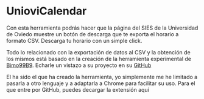 # UnioviCalendar
Con esta herramienta podrás hacer que la página del SIES de la Universidad de Oviedo muestre un botón de descarga que te exporta el horario a formato CSV. Descarga tu horario con un simple click.

Todo lo relacionado con la exportación de datos al CSV y la obtención de los mismos está basado en la creación de la herramienta experimental de [Bimo99B9](https://github.com/Bimo99B9).
Echarle un vistazo a su proyecto en su [GitHub](https://github.com/Bimo99B9/autoUniCalendar)

El ha sido el que ha creado la herramienta, yo simplemente me he limitado a pasarla a otro lenguaje y a adaptarla a Chrome para facilitar su uso.
Para el que entre por GitHub, puedes decargar la extensión aquí
